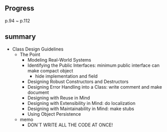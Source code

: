 ## Progress
p.94 ~ p.112

## summary
- Class Design Guidelines
  - The Point
    - Modeling Real-World Systems
    - Identifying the Public Interfaces: minimum public interface can make compact object
      - hide implementation and field
    - Designing Robust Constructors and Destructors
    - Designing Error Handling into a Class: write comment and make document
    - Designing with Reuse in Mind
    - Designing with Extensibility in Mind: do localization
    - Designing with Maintainability in Mind: make stubs
    - Using Object Persistence
  - memo
    - DON`T WRITE ALL THE CODE AT ONCE!
